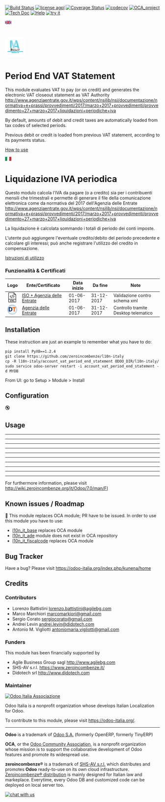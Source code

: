 [![Build Status](https://travis-ci.org/zeroincombenze/l10n-italy.svg?branch=7.0)](https://travis-ci.org/zeroincombenze/l10n-italy)
[![license agpl](https://img.shields.io/badge/licence-AGPL--3-blue.svg)](http://www.gnu.org/licenses/agpl-3.0.html)
[![Coverage Status](https://coveralls.io/repos/github/zeroincombenze/l10n-italy/badge.svg?branch=7.0)](https://coveralls.io/github/zeroincombenze/l10n-italy?branch=7.0)
[![codecov](https://codecov.io/gh/zeroincombenze/l10n-italy/branch/7.0/graph/badge.svg)](https://codecov.io/gh/zeroincombenze/l10n-italy/branch/7.0)
[![OCA_project](http://www.zeroincombenze.it/wp-content/uploads/ci-ct/prd/button-oca-7.svg)](https://github.com/OCA/l10n-italy/tree/7.0)
[![Tech Doc](http://www.zeroincombenze.it/wp-content/uploads/ci-ct/prd/button-docs-7.svg)](http://wiki.zeroincombenze.org/en/Odoo/7.0/dev)
[![Help](http://www.zeroincombenze.it/wp-content/uploads/ci-ct/prd/button-help-7.svg)](http://wiki.zeroincombenze.org/en/Odoo/7.0/man/FI)
[![try it](http://www.zeroincombenze.it/wp-content/uploads/ci-ct/prd/button-try-it-7.svg)](http://erp7.zeroincombenze.it)


[![en](https://github.com/zeroincombenze/grymb/blob/master/flags/en_US.png)](https://www.facebook.com/groups/openerp.italia/)

[![icon](static/src/img/icon.png)](https://travis-ci.org/zeroincombenze)
========================================================================


Period End VAT Statement
========================

This module evaluates VAT to pay (or on credit) and generates the electronic
VAT closeout statement as VAT Authority
http://www.agenziaentrate.gov.it/wps/content/nsilib/nsi/documentazione/normativa+e+prassi/provvedimenti/2017/marzo+2017+provvedimenti/provvedimento+27+marzo+2017+liquidazioni+periodiche+iva

By default, amounts of debit and credit taxes are automatically loaded
from tax codes of selected periods.

Previous debit or credit is loaded from previous VAT statement, according
to its payments status.

[How to use](https://www.zeroincombenze.it/liquidazione-iva-elettronica-ip17)



[![it](https://github.com/zeroincombenze/grymb/blob/master/flags/it_IT.png)](https://www.facebook.com/groups/openerp.italia/)

Liquidazione IVA periodica
==========================

Questo modulo calcola l'IVA da pagare (o a credito) sia per i contribuenti
mensili che trimestrali e permette di generare il file della comunicazione
elettronica come da normativa del 2017 dell'Agenzia delle Entrate
http://www.agenziaentrate.gov.it/wps/content/nsilib/nsi/documentazione/normativa+e+prassi/provvedimenti/2017/marzo+2017+provvedimenti/provvedimento+27+marzo+2017+liquidazioni+periodiche+iva

La liquidazione è calcolata sommando i totali di periodo dei conti imposte.

L'utente può aggiungere l'eventuale credito/debito del periodo precedente e
calcolare gli interessi; può anche registrare l'utilizzo del credito in
compensazione.

[Istruzioni di utilizzo](https://www.zeroincombenze.it/liquidazione-iva-elettronica-ip17)


### Funzionalità & Certificati

Logo | Ente/Certificato | Data inizio | Da fine | Note
--- | --- | --- | --- | ---
[![xml_schema](https://github.com/zeroincombenze/grymb/blob/master/certificates/iso/icons/xml-schema.png)](https://github.com/zeroincombenze/grymb/blob/master/certificates/iso/scope/xml-schema.md) | [ISO + Agenzia delle Entrate](http://www.agenziaentrate.gov.it/wps/content/Nsilib/Nsi/Strumenti/Specifiche+tecniche/Specifiche+tecniche+comunicazioni/Fatture+e+corrispettivi+ST/) | 01-06-2017 | 31-12-2017 | Validazione contro schema xml
[![DesktopTelematico](https://github.com/zeroincombenze/grymb/blob/master/certificates/ade/icons/DesktopTelematico.png)](https://github.com/zeroincombenze/grymb/blob/master/certificates/ade/scope/DesktopTelematico.md) | [Agenzia delle Entrate](http://www.agenziaentrate.gov.it/wps/content/Nsilib/Nsi/Strumenti/Specifiche+tecniche/Specifiche+tecniche+comunicazioni/Fatture+e+corrispettivi+ST/) | 01-06-2017 | 31-12-2017 | Controllo tramite Desktop telematico


Installation
------------

These instruction are just an example to remember what you have to do:

    pip install PyXB==1.2.4
    git clone https://github.com/zeroincombenze/l10n-italy
    cp -R l10n-italy/account_vat_period_end_statement ODOO_DIR/l10n-italy/
    sudo service odoo-server restart -i account_vat_period_end_statement -d MYDB

From UI: go to Setup > Module > Install


Configuration
-------------

:mute:


Usage
-----

-----

-----

-----

-----

-----

-----

-----

-----

-----

-----

For furthermore information, please visit http://wiki.zeroincombenze.org/it/Odoo/7.0/man/FI


Known issues / Roadmap
----------------------

:ticket: This module replaces OCA module; PR have to be issued.
In order to use this module you have to use:

* [l10n_it_base](l10n_it_base/) replaces OCA module
* [l10n_it_ade](l10n_it_ade/) module does not exist in OCA repository
* [l10n_it_fiscalcode](l10n_it_fiscalcode/) replaces OCA module


Bug Tracker
-----------

Have a bug? Please visit https://odoo-italia.org/index.php/kunena/home


Credits
-------

### Contributors

* Lorenzo Battistini <lorenzo.battistini@agilebg.com>
* Marco Marchiori <marcomarkiori@gmail.com>
* Sergio Corato <sergiocorato@gmail.com>
* Andrei Levin <andrei.levin@didotech.com>
* Antonio M. Vigliotti <antoniomaria.vigliotti@gmail.com>

### Funders

This module has been financially supported by

* Agile Business Group sagl <http://www.agilebg.com>
* SHS-AV s.r.l. <https://www.zeroincombenze.it/>
* Didotech srl <http://www.didotech.com>

### Maintainer

[![Odoo Italia Associazione](https://www.odoo-italia.org/images/Immagini/Odoo%20Italia%20-%20126x56.png)](https://odoo-italia.org)

Odoo Italia is a nonprofit organization whose develops Italian Localization for
Odoo.

To contribute to this module, please visit <https://odoo-italia.org/>.


[//]: # (copyright)

----

**Odoo** is a trademark of [Odoo S.A.](https://www.odoo.com/) (formerly OpenERP, formerly TinyERP)

**OCA**, or the [Odoo Community Association](http://odoo-community.org/), is a nonprofit organization whose
mission is to support the collaborative development of Odoo features and
promote its widespread use.

**zeroincombenze®** is a trademark of [SHS-AV s.r.l.](http://www.shs-av.com/)
which distributes and promotes **Odoo** ready-to-use on its own cloud infrastructure.
[Zeroincombenze® distribution](http://wiki.zeroincombenze.org/en/Odoo)
is mainly designed for Italian law and markeplace.
Everytime, every Odoo DB and customized code can be deployed on local server too.

[//]: # (end copyright)

[//]: # (addons)

[//]: # (end addons)

[![chat with us](https://www.shs-av.com/wp-content/chat_with_us.gif)](https://tawk.to/85d4f6e06e68dd4e358797643fe5ee67540e408b)
